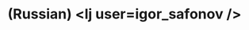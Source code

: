 ---
layout: default
category: mega
lang: en
title: (Russian) &lt;lj user&#61;igor_safonov /&gt;
slug: igor_safonov
tags: design emo friends 
postid: 92
translated: no
---